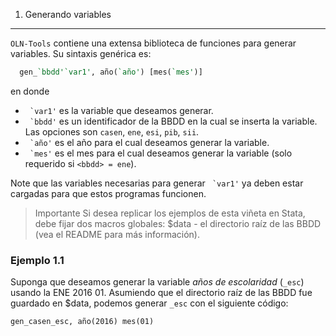 1. Generando variables
----------------------

``OLN-Tools`` contiene una extensa biblioteca de funciones para generar variables. Su sintaxis genérica es: 
```stata
  gen_`bbdd'`var1', año(`año') [mes(`mes')]
```

en donde

* `` `var1'`` es la variable que deseamos generar.
* `` `bbdd'`` es un identificador de la BBDD en la cual se inserta la variable.  Las opciones son ``casen``, ``ene``, ``esi``, ``pib``, ``sii``.
* `` `año'`` es el año para el cual deseamos generar la variable.
* `` `mes'`` es el mes para el cual deseamos generar la variable (solo requerido si ``<bbdd> = ene``).

Note que las variables necesarias para generar `` `var1'`` ya deben estar cargadas para que estos programas funcionen.

> Importante
> Si desea replicar los ejemplos de esta viñeta en Stata, debe fijar dos macros globales:
>   $data - el directorio raíz de las BBDD (vea el README para más información).

### Ejemplo 1.1

Suponga que deseamos generar la variable *años de escolaridad* (``_esc``) usando la ENE 2016 01. Asumiendo que el directorio raíz de las BBDD fue guardado en $data, podemos generar ``_esc`` con el siguiente código:
```stata
gen_casen_esc, año(2016) mes(01)
```
